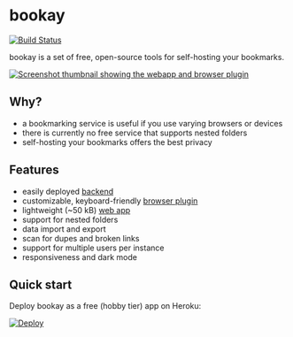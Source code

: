 # bookay

[![Build Status](https://github.com/jaynetics/bookay/workflows/tests/badge.svg)](https://github.com/jaynetics/bookay/actions)

bookay is a set of free, open-source tools for self-hosting your bookmarks.

[
  ![Screenshot thumbnail showing the webapp and browser plugin](
    https://user-images.githubusercontent.com/10758879/113178657-1528d000-924f-11eb-9a02-2c0e4e504074.png
  )
](https://user-images.githubusercontent.com/10758879/113178042-77350580-924e-11eb-820f-298da2a2631d.png)

## Why?

- a bookmarking service is useful if you use varying browsers or devices
- there is currently no free service that supports nested folders
- self-hosting your bookmarks offers the best privacy

## Features

- easily deployed [backend](./server/)
- customizable, keyboard-friendly [browser plugin](./plugin/)
- lightweight (~50 kB) [web app](./webapp/)
- support for nested folders
- data import and export
- scan for dupes and broken links
- support for multiple users per instance
- responsiveness and dark mode

## Quick start

Deploy bookay as a free (hobby tier) app on Heroku:

[![Deploy](https://www.herokucdn.com/deploy/button.svg)](https://heroku.com/deploy?template=https://github.com/jaynetics/bookay)
